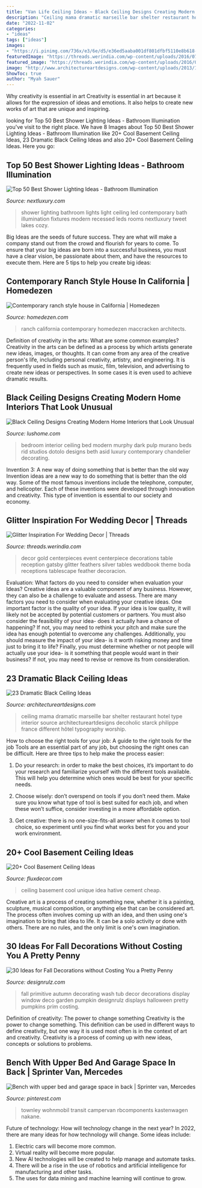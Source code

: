```yaml
---
title: "Van Life Ceiling Ideas ~ Black Ceiling Designs Creating Modern Home Interiors That Look Unusual"
description: "Ceiling mama dramatic marseille bar shelter restaurant hotel type interior source architectureartdesigns decoholic starck philippe france different hôtel typography worship"
date: "2022-11-02"
categories:
- "ideas"
tags: ["ideas"]
images:
- "https://i.pinimg.com/736x/e3/6e/d5/e36ed5aaba001df801dfbf5110e8b618--sprinter-conversion-camper-conversion.jpg"
featuredImage: "https://threads.werindia.com/wp-content/uploads/2016/07/Glitter-Wedding-Decor-Threads-WeRIndia6.jpg"
featured_image: "https://threads.werindia.com/wp-content/uploads/2016/07/Glitter-Wedding-Decor-Threads-WeRIndia6.jpg"
image: "http://www.architectureartdesigns.com/wp-content/uploads/2013/11/2117.jpg"
ShowToc: true
author: "Myah Sauer"
---
```



Why creativity is essential in art
Creativity is essential in art because it allows for the expression of ideas and emotions. It also helps to create new works of art that are unique and inspiring.

	

		
looking for Top 50 Best Shower Lighting Ideas - Bathroom Illumination you've visit to the right place. We have 8 Images about Top 50 Best Shower Lighting Ideas - Bathroom Illumination like 20+ Cool Basement Ceiling Ideas, 23 Dramatic Black Ceiling Ideas and also 20+ Cool Basement Ceiling Ideas. Here you go:
		
    
## Top 50 Best Shower Lighting Ideas - Bathroom Illumination

<img loading=lazy src="http://nextluxury.com/wp-content/uploads/small-leds-ceiling-shower-lighting-ideas.jpg" onerror="this.onerror=null;this.src='https://tse2.mm.bing.net/th?id=OIP.GttcEp134MxM4I72fh8N3wAAAA&amp;pid=15.1';" alt="Top 50 Best Shower Lighting Ideas - Bathroom Illumination">

_Source: nextluxury.com_

>shower lighting bathroom lights light ceiling led contemporary bath illumination fixtures modern recessed leds rooms nextluxury tweet lakes cozy. 

	

Big Ideas are the seeds of future success. They are what will make a company stand out from the crowd and flourish for years to come. To ensure that your big ideas are born into a successful business, you must have a clear vision, be passionate about them, and have the resources to execute them. Here are 5 tips to help you create big ideas: 

    
## Contemporary Ranch Style House In California | Homedezen

<img loading=lazy src="http://www.homedezen.com/wp-content/uploads/2014/04/Contemporary-ranch-style-house-in-California-14.jpg" onerror="this.onerror=null;this.src='https://tse4.mm.bing.net/th?id=OIP.HDwF0CTs7cTI3fnIcMis5wHaJ4&amp;pid=15.1';" alt="Contemporary ranch style house in California | Homedezen">

_Source: homedezen.com_

>ranch california contemporary homedezen maccracken architects. 

	

Definition of creativity in the arts: What are some common examples?
Creativity in the arts can be defined as a process by which artists generate new ideas, images, or thoughts. It can come from any area of the creative person's life, including personal creativity, artistry, and engineering. It is frequently used in fields such as music, film, television, and advertising to create new ideas or perspectives. In some cases it is even used to achieve dramatic results.

    
## Black Ceiling Designs Creating Modern Home Interiors That Look Unusual

<img loading=lazy src="http://www.lushome.com/wp-content/uploads/2012/11/black-ceiling-designs-interior-paint-decorating-ideas-18.jpg" onerror="this.onerror=null;this.src='https://tse2.mm.bing.net/th?id=OIP.x6JbrhSMDJ6U4SZUW2ffRgHaKM&amp;pid=15.1';" alt="Black Ceiling Designs Creating Modern Home Interiors that Look Unusual">

_Source: lushome.com_

>bedroom interior ceiling bed modern murphy dark pulp murano beds rid studios dotolo designs beth asid luxury contemporary chandelier decorating. 

	

Invention 3: A new way of doing something that is better than the old way
Invention ideas are a new way to do something that is better than the old way. Some of the most famous inventions include the telephone, computer, and helicopter. Each of these inventions were developed through innovation and creativity. This type of invention is essential to our society and economy.

    
## Glitter Inspiration For Wedding Decor | Threads

<img loading=lazy src="https://threads.werindia.com/wp-content/uploads/2016/07/Glitter-Wedding-Decor-Threads-WeRIndia6.jpg" onerror="this.onerror=null;this.src='https://tse3.mm.bing.net/th?id=OIP.DfNPaBrZY7XVLtC5HxT_cQHaLH&amp;pid=15.1';" alt="Glitter Inspiration For Wedding Decor | Threads">

_Source: threads.werindia.com_

>decor gold centerpieces event centerpiece decorations table reception gatsby glitter feathers silver tables weddbook theme boda receptions tablescape feather decoracion. 

	

Evaluation: What factors do you need to consider when evaluation your Ideas?
Creative ideas are a valuable component of any business. However, they can also be a challenge to evaluate and assess. There are many factors you need to consider when evaluating your creative ideas. 
One important factor is the quality of your idea. If your idea is low quality, it will likely not be accepted by potential customers or partners. You must also consider the feasibility of your idea- does it actually have a chance of happening? If not, you may need to rethink your pitch and make sure the idea has enough potential to overcome any challenges. Additionally, you should measure the impact of your idea- is it worth risking money and time just to bring it to life? Finally, you must determine whether or not people will actually use your idea- is it something that people would want in their business? If not, you may need to revise or remove its from consideration.

    
## 23 Dramatic Black Ceiling Ideas

<img loading=lazy src="http://www.architectureartdesigns.com/wp-content/uploads/2013/11/2117.jpg" onerror="this.onerror=null;this.src='https://tse1.mm.bing.net/th?id=OIP.TBcuRHfllwe0n2_KX7UF2gAAAA&amp;pid=15.1';" alt="23 Dramatic Black Ceiling Ideas">

_Source: architectureartdesigns.com_

>ceiling mama dramatic marseille bar shelter restaurant hotel type interior source architectureartdesigns decoholic starck philippe france different hôtel typography worship. 

	

How to choose the right tools for your job: A guide to the right tools for the job
Tools are an essential part of any job, but choosing the right ones can be difficult. Here are three tips to help make the process easier:
1. Do your research: in order to make the best choices, it’s important to do your research and familiarize yourself with the different tools available. This will help you determine which ones would be best for your specific needs.

2. Choose wisely: don’t overspend on tools if you don’t need them. Make sure you know what type of tool is best suited for each job, and when these won’t suffice, consider investing in a more affordable option.

3. Get creative: there is no one-size-fits-all answer when it comes to tool choice, so experiment until you find what works best for you and your work environment.

    
## 20+ Cool Basement Ceiling Ideas

<img loading=lazy src="http://fluxdecor.com/wp-content/uploads/2014/05/basement-ceiling-ideas/6-unique-basement-ceiling-idea.jpg" onerror="this.onerror=null;this.src='https://tse4.mm.bing.net/th?id=OIP.gIleI6Rb6nX4KL4VOvRkWgHaJ4&amp;pid=15.1';" alt="20+ Cool Basement Ceiling Ideas">

_Source: fluxdecor.com_

>ceiling basement cool unique idea hative cement cheap. 

	

Creative art is a process of creating something new, whether it is a painting, sculpture, musical composition, or anything else that can be considered art. The process often involves coming up with an idea, and then using one's imagination to bring that idea to life. It can be a solo activity or done with others. There are no rules, and the only limit is one's own imagination.

    
## 30 Ideas For Fall Decorations Without Costing You A Pretty Penny

<img loading=lazy src="http://cdn.designrulz.com/wp-content/uploads/2016/10/fall-decorattion-designrulz-21.jpg" onerror="this.onerror=null;this.src='https://tse3.mm.bing.net/th?id=OIP.bA72hTjZNYmfynKVItoZJAHaJ4&amp;pid=15.1';" alt="30 Ideas for Fall Decorations without Costing You a Pretty Penny">

_Source: designrulz.com_

>fall primitive autumn decorating wash tub decor decorations display window deco garden pumpkin designrulz displays halloween pretty pumpkins prim costing. 

	

Definition of creativity: The power to change something
Creativity is the power to change something. This definition can be used in different ways to define creativity, but one way it is used most often is in the context of art and creativity. Creativity is a process of coming up with new ideas, concepts or solutions to problems.

    
## Bench With Upper Bed And Garage Space In Back | Sprinter Van, Mercedes

<img loading=lazy src="https://i.pinimg.com/736x/e3/6e/d5/e36ed5aaba001df801dfbf5110e8b618--sprinter-conversion-camper-conversion.jpg" onerror="this.onerror=null;this.src='https://tse1.mm.bing.net/th?id=OIP.kkOkATgpKonWFSs25dd9zAHaLG&amp;pid=15.1';" alt="Bench with upper bed and garage space in back | Sprinter van, Mercedes">

_Source: pinterest.com_

>townley wohnmobil transit campervan rbcomponents kastenwagen nakane. 

	

Future of technology: How will technology change in the next year?
In 2022, there are many ideas for how technology will change. Some ideas include:
1. Electric cars will become more common.
2. Virtual reality will become more popular. 
3. New AI technologies will be created to help manage and automate tasks. 
4. There will be a rise in the use of robotics and artificial intelligence for manufacturing and other tasks. 
5. The uses for data mining and machine learning will continue to grow.

